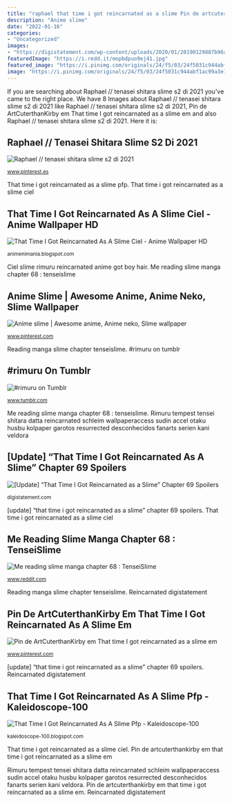 ```yaml
---
title: "raphael that time i got reincarnated as a slime Pin de artcuterthankirby em that time i got reincarnated as a slime em"
description: "Anime slime"
date: "2022-01-16"
categories:
- "Uncategorized"
images:
- "https://digistatement.com/wp-content/uploads/2020/01/20190129887b96a6ff1e3dc7c_th_1024x0-e1579895701748.jpg"
featuredImage: "https://i.redd.it/mopbdpuo9ej41.jpg"
featured_image: "https://i.pinimg.com/originals/24/f5/03/24f5031c944abf1ac99a3e1f43813d70.jpg"
image: "https://i.pinimg.com/originals/24/f5/03/24f5031c944abf1ac99a3e1f43813d70.jpg"
---
```


If you are searching about Raphael // tenasei shitara slime s2 di 2021 you've came to the right place. We have 8 Images about Raphael // tenasei shitara slime s2 di 2021 like Raphael // tenasei shitara slime s2 di 2021, Pin de ArtCuterthanKirby em That time I got reincarnated as a slime em and also Raphael // tenasei shitara slime s2 di 2021. Here it is:

## Raphael // Tenasei Shitara Slime S2 Di 2021

![Raphael // tenasei shitara slime s2 di 2021](https://i.pinimg.com/originals/17/a8/34/17a834f46939d5a96369c93329944ef2.jpg "Reincarnated digistatement")

<small>www.pinterest.es</small>

That time i got reincarnated as a slime pfp. That time i got reincarnated as a slime ciel

## That Time I Got Reincarnated As A Slime Ciel - Anime Wallpaper HD

![That Time I Got Reincarnated As A Slime Ciel - Anime Wallpaper HD](https://i.pinimg.com/originals/bf/d8/da/bfd8da24a596bc59d1789e81d1164b60.jpg "Reincarnated shitara datta rimuru randy aminoapps")

<small>animenimania.blogspot.com</small>

Ciel slime rimuru reincarnated anime got boy hair. Me reading slime manga chapter 68 : tenseislime

## Anime Slime | Awesome Anime, Anime Neko, Slime Wallpaper

![Anime slime | Awesome anime, Anime neko, Slime wallpaper](https://i.pinimg.com/736x/13/57/28/1357287e7bea7dacb14790599605c6eb.jpg "Me reading slime manga chapter 68 : tenseislime")

<small>www.pinterest.com</small>

Reading manga slime chapter tenseislime. #rimuru on tumblr

## #rimuru On Tumblr

![#rimuru on Tumblr](https://64.media.tumblr.com/0cb6a6397f4af79bbd0e12709f05e70f/bbc8e84f19655e19-66/s1280x1920/d399ea9552a688de1dfe5866333c2992d5a6be89.jpg "Anime slime")

<small>www.tumblr.com</small>

Me reading slime manga chapter 68 : tenseislime. Rimuru tempest tensei shitara datta reincarnated schleim wallpaperaccess sudin accel otaku husbu kolpaper garotos resurrected desconhecidos fanarts serien kani veldora

## [Update] “That Time I Got Reincarnated As A Slime” Chapter 69 Spoilers

![[Update] “That Time I Got Reincarnated as a Slime” Chapter 69 Spoilers](https://digistatement.com/wp-content/uploads/2020/01/20190129887b96a6ff1e3dc7c_th_1024x0-e1579895701748.jpg "[update] “that time i got reincarnated as a slime” chapter 69 spoilers")

<small>digistatement.com</small>

[update] “that time i got reincarnated as a slime” chapter 69 spoilers. That time i got reincarnated as a slime ciel

## Me Reading Slime Manga Chapter 68 : TenseiSlime

![Me reading slime manga chapter 68 : TenseiSlime](https://i.redd.it/mopbdpuo9ej41.jpg "Ciel slime rimuru reincarnated anime got boy hair")

<small>www.reddit.com</small>

Reading manga slime chapter tenseislime. Reincarnated digistatement

## Pin De ArtCuterthanKirby Em That Time I Got Reincarnated As A Slime Em

![Pin de ArtCuterthanKirby em That time I got reincarnated as a slime em](https://i.pinimg.com/originals/24/f5/03/24f5031c944abf1ac99a3e1f43813d70.jpg "[update] “that time i got reincarnated as a slime” chapter 69 spoilers")

<small>www.pinterest.com</small>

[update] “that time i got reincarnated as a slime” chapter 69 spoilers. Reincarnated digistatement

## That Time I Got Reincarnated As A Slime Pfp - Kaleidoscope-100

![That Time I Got Reincarnated As A Slime Pfp - Kaleidoscope-100](https://i.pinimg.com/474x/a7/75/c9/a775c95346922e78044779d34fc3650b.jpg "Anime slime")

<small>kaleidoscope-100.blogspot.com</small>

That time i got reincarnated as a slime ciel. Pin de artcuterthankirby em that time i got reincarnated as a slime em

Rimuru tempest tensei shitara datta reincarnated schleim wallpaperaccess sudin accel otaku husbu kolpaper garotos resurrected desconhecidos fanarts serien kani veldora. Pin de artcuterthankirby em that time i got reincarnated as a slime em. Reincarnated digistatement
